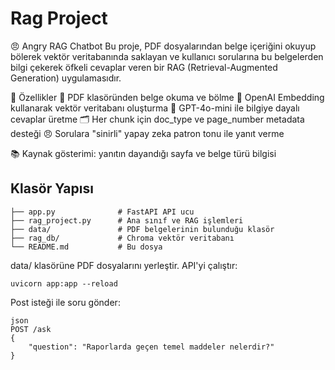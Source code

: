 # Rag Project

😠 Angry RAG Chatbot
Bu proje, PDF dosyalarından belge içeriğini okuyup bölerek vektör veritabanında saklayan ve kullanıcı sorularına bu belgelerden bilgi çekerek öfkeli cevaplar veren bir RAG (Retrieval-Augmented Generation) uygulamasıdır.

🚀 Özellikler
📄 PDF klasöründen belge okuma ve bölme
🧠 OpenAI Embedding kullanarak vektör veritabanı oluşturma
🤖 GPT-4o-mini ile bilgiye dayalı cevaplar üretme
🗂️ Her chunk için doc_type ve page_number metadata desteği
😠 Sorulara "sinirli" yapay zeka patron tonu ile yanıt verme

📚 Kaynak gösterimi: yanıtın dayandığı sayfa ve belge türü bilgisi

## Klasör Yapısı

```
├── app.py              # FastAPI API ucu
├── rag_project.py      # Ana sınıf ve RAG işlemleri
├── data/               # PDF belgelerinin bulunduğu klasör
├── rag_db/             # Chroma vektör veritabanı
└── README.md           # Bu dosya
```

data/ klasörüne PDF dosyalarını yerleştir.
API'yi çalıştır:
```
uvicorn app:app --reload
```

Post isteği ile soru gönder:
```
json
POST /ask
{
    "question": "Raporlarda geçen temel maddeler nelerdir?"
}
```

